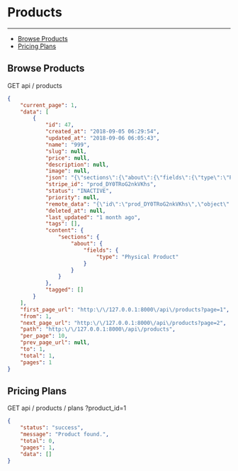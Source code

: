 # Products

---

- [Browse Products](#browse-products)
- [Pricing Plans](#plans)

<a id="browse-products"></a>
## Browse Products

<div class="code-header"><span style="opacity:0.95;" class="badge badge-dark">GET</span> <span style="opacity:0.95;" class="badge badge-light">api / products</span></div>

```json     
{
	"current_page": 1,
	"data": [
		{
			"id": 47,
			"created_at": "2018-09-05 06:29:54",
			"updated_at": "2018-09-06 06:05:43",
			"name": "999",
			"slug": null,
			"price": null,
			"description": null,
			"image": null,
			"json": "{\"sections\":{\"about\":{\"fields\":{\"type\":\"Physical Product\"}}}}",
			"stripe_id": "prod_DY0TRoG2nkVKhs",
			"status": "INACTIVE",
			"priority": null,
			"remote_data": "{\"id\":\"prod_DY0TRoG2nkVKhs\",\"object\":\"product\",\"active\":true,\"attributes\":[],\"caption\":null,\"created\":1536128762,\"deactivate_on\":[],\"description\":null,\"images\":[],\"livemode\":false,\"metadata\":[],\"name\":\"999\",\"package_dimensions\":null,\"shippable\":null,\"skus\":{\"object\":\"list\",\"data\":[],\"has_more\":false,\"total_count\":0,\"url\":\"\\\/v1\\\/skus?product=prod_DY0TRoG2nkVKhs&active=true\"},\"statement_descriptor\":null,\"type\":\"service\",\"unit_label\":null,\"updated\":1536128762,\"url\":null}",
			"deleted_at": null,
			"last_updated": "1 month ago",
			"tags": [],
			"content": {
				"sections": {
					"about": {
						"fields": {
							"type": "Physical Product"
						}
					}
				}
			},
			"tagged": []
		}
    ],
	"first_page_url": "http:\/\/127.0.0.1:8000\/api\/products?page=1",
	"from": 1,
	"next_page_url": "http:\/\/127.0.0.1:8000\/api\/products?page=2",
	"path": "http:\/\/127.0.0.1:8000\/api\/products",
	"per_page": 10,
	"prev_page_url": null,
	"to": 1,
	"total": 1,
	"pages": 1
}                
```

<a id="plans"></a>
## Pricing Plans

<div class="code-header"><span style="opacity:0.95;" class="badge badge-dark">GET</span> <span style="opacity:0.95;" class="badge badge-light">api / products / plans<span class="text-success"> ?product_id=1</span></span></div>

```json     
{
	"status": "success",
	"message": "Product found.",
	"total": 0,
	"pages": 1,
	"data": []	
}                
```